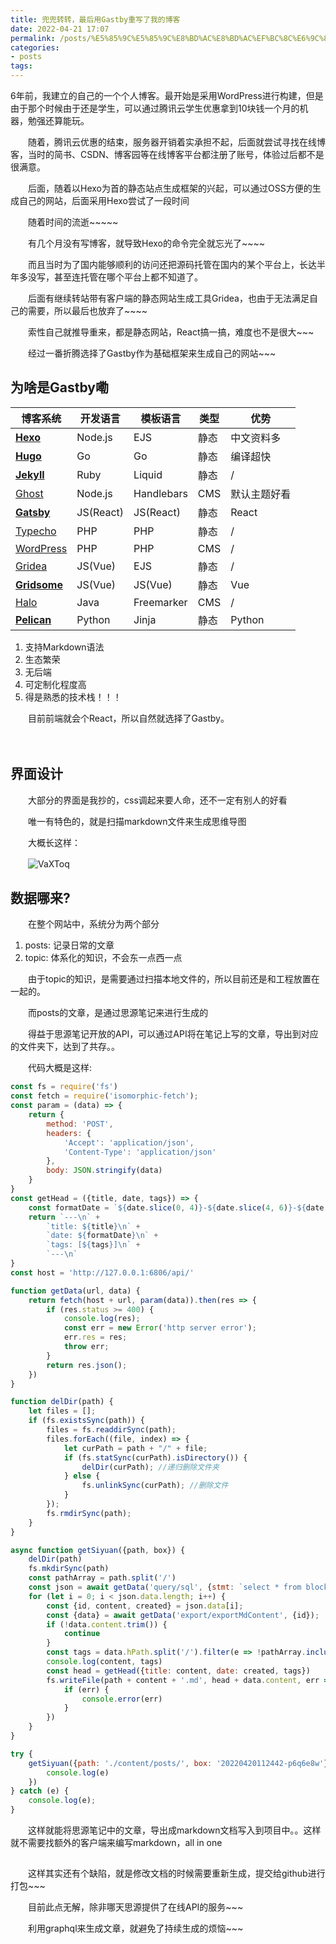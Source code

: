 ```yaml
---
title: 兜兜转转，最后用Gastby重写了我的博客
date: 2022-04-21 17:07
permalink: /posts/%E5%85%9C%E5%85%9C%E8%BD%AC%E8%BD%AC%EF%BC%8C%E6%9C%80%E5%90%8E%E7%94%A8Gastby%E9%87%8D%E5%86%99%E4%BA%86%E6%88%91%E7%9A%84%E5%8D%9A%E5%AE%A2
categories:
- posts
tags: 
---
```

6年前，我建立的自己的一个个人博客。最开始是采用WordPress进行构建，但是由于那个时候由于还是学生，可以通过腾讯云学生优惠拿到10块钱一个月的机器，勉强还算能玩。

　　随着，腾讯云优惠的结束，服务器开销着实承担不起，后面就尝试寻找在线博客，当时的简书、CSDN、博客园等在线博客平台都注册了账号，体验过后都不是很满意。

　　后面，随着以Hexo为首的静态站点生成框架的兴起，可以通过OSS方便的生成自己的网站，后面采用Hexo尝试了一段时间

　　随着时间的流逝~~~~~

　　有几个月没有写博客，就导致Hexo的命令完全就忘光了~~~~

　　而且当时为了国内能够顺利的访问还把源码托管在国内的某个平台上，长达半年多没写，甚至连托管在哪个平台上都不知道了。

　　后面有继续转站带有客户端的静态网站生成工具Gridea，也由于无法满足自己的需要，所以最后也放弃了~~~~

　　索性自己就推导重来，都是静态网站，React搞一搞，难度也不是很大~~~

　　经过一番折腾选择了Gastby作为基础框架来生成自己的网站~~~

## 为啥是Gastby嘞

|博客系统|开发语言|模板语言|类型|优势|
| ---------------------------------------------------| -----------| ------------| ------| --------------|
|[**Hexo**](https://hexo.io/)|Node.js|EJS|静态|中文资料多|
|[**Hugo**](https://gohugo.io/)|Go|Go|静态|编译超快|
|[**Jekyll**](https://jekyllrb.com/)|Ruby|Liquid|静态|/|
|[Ghost](https://ghost.org/)|Node.js|Handlebars|CMS|默认主题好看|
|[**Gatsby**](gatsbyjs.com)|JS(React)|JS(React)|静态|React|
|[Typecho](https://typecho.org/)|PHP|PHP|静态|/|
|[WordPress](https://wordpress.org/)|PHP|PHP|CMS|/|
|[Gridea](https://gridea.dev)|JS(Vue)|EJS|静态|/|
|[**Gridsome**](https://gridsome.org/)|JS(Vue)|JS(Vue)|静态|Vue|
|[Halo](https://halo.run/)|Java|Freemarker|CMS|/|
|[**Pelican**](https://blog.getpelican.com/)|Python|Jinja|静态|Python|

1. 支持Markdown语法
2. 生态繁荣
3. 无后端
4. 可定制化程度高
5. 得是熟悉的技术栈！！！

　　目前前端就会个React，所以自然就选择了Gastby。

　　‍

## 界面设计

　　大部分的界面是我抄的，css调起来要人命，还不一定有别人的好看

　　唯一有特色的，就是扫描markdown文件来生成思维导图

　　大概长这样：

　　![VaXToq](https://image.ztianzeng.com/uPic/VaXToq.png)

## 数据哪来?

　　在整个网站中，系统分为两个部分

1. posts: 记录日常的文章
2. topic: 体系化的知识，不会东一点西一点

　　由于topic的知识，是需要通过扫描本地文件的，所以目前还是和工程放置在一起的。

　　而posts的文章，是通过思源笔记来进行生成的

　　得益于思源笔记开放的API，可以通过API将在笔记上写的文章，导出到对应的文件夹下，达到了共存。。

　　代码大概是这样:

```js
const fs = require('fs')
const fetch = require('isomorphic-fetch');
const param = (data) => {
    return {
        method: 'POST',
        headers: {
            'Accept': 'application/json',
            'Content-Type': 'application/json'
        },
        body: JSON.stringify(data)
    }
}
const getHead = ({title, date, tags}) => {
    const formatDate = `${date.slice(0, 4)}-${date.slice(4, 6)}-${date.slice(6, 8)} ${date.slice(8, 10)}:${date.slice(10, 12)}  `;
    return `---\n` +
        `title: ${title}\n` +
        `date: ${formatDate}\n` +
        `tags: [${tags}]\n` +
        `---\n`
}
const host = 'http://127.0.0.1:6806/api/'

function getData(url, data) {
    return fetch(host + url, param(data)).then(res => {
        if (res.status >= 400) {
            console.log(res);
            const err = new Error('http server error');
            err.res = res;
            throw err;
        }
        return res.json();
    })
}

function delDir(path) {
    let files = [];
    if (fs.existsSync(path)) {
        files = fs.readdirSync(path);
        files.forEach((file, index) => {
            let curPath = path + "/" + file;
            if (fs.statSync(curPath).isDirectory()) {
                delDir(curPath); //递归删除文件夹
            } else {
                fs.unlinkSync(curPath); //删除文件
            }
        });
        fs.rmdirSync(path);
    }
}

async function getSiyuan({path, box}) {
    delDir(path)
    fs.mkdirSync(path)
    const pathArray = path.split('/')
    const json = await getData('query/sql', {stmt: `select * from blocks where box = '${box}' and type='d'`});
    for (let i = 0; i < json.data.length; i++) {
        const {id, content, created} = json.data[i];
        const {data} = await getData('export/exportMdContent', {id});
        if (!data.content.trim()) {
            continue
        }
        const tags = data.hPath.split('/').filter(e => !pathArray.includes(e)).slice(0,-1)
        console.log(content, tags)
        const head = getHead({title: content, date: created, tags})
        fs.writeFile(path + content + '.md', head + data.content, err => {
            if (err) {
                console.error(err)
            }
        })
    }
}

try {
    getSiyuan({path: './content/posts/', box: '20220420112442-p6q6e8w'}).catch(e => {
        console.log(e)
    })
} catch (e) {
    console.log(e);
}
```

　　这样就能将思源笔记中的文章，导出成markdown文档写入到项目中。。这样就不需要找额外的客户端来编写markdown，all in one

## 

　　这样其实还有个缺陷，就是修改文档的时候需要重新生成，提交给github进行打包~~~

　　目前此点无解，除非哪天思源提供了在线API的服务~~~

　　利用graphql来生成文章，就避免了持续生成的烦恼~~~

　　‍
